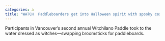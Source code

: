 ```yaml
---
categories: a
title: "WATCH  Paddleboarders get into Halloween spirit with spooky costumes"
---
```

Participants in Vancouver’s second annual Witchilano Paddle took to the water dressed as witches—swapping broomsticks for paddleboards.